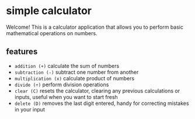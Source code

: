# simple calculator
Welcome! This is a calculator application that allows you to perform basic mathematical operations on numbers.

## features

- `addition (+)` calculate the sum of numbers
- `subtraction (-)` subtract one number from another
- `multiplication (x)` calculate product of numbers
- `divide (÷)` perform division operations
- `clear (C)` resets the calculator, clearing any previous calculations or inputs, useful when you want to start fresh
- `delete (D)` removes the last digit entered, handy for correcting mistakes in your input
